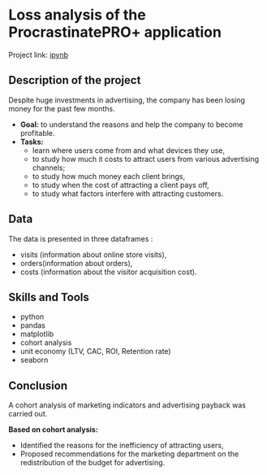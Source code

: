 # Loss analysis of the ProcrastinatePRO+ application
Project link:
[ipynb](https://github.com/gaidds/portfolio/blob/main/Cohort%20analysis/ltv_roi_retention.ipynb)

## Description of the project

Despite huge investments in advertising, the company has been losing money for the past few months.

- **Goal:** to understand the reasons and help the company to become profitable.
- **Tasks:**
     - learn where users come from and what devices they use,
     - to study how much it costs to attract users from various advertising channels;
     - to study how much money each client brings,
     - to study when the cost of attracting a client pays off,
     - to study what factors interfere with attracting customers.
## Data
The data is presented in three dataframes :
 - visits (information about online store visits),
 - orders(information about orders),
 - costs (information about the visitor acquisition cost).

## Skills and Tools
- python
- pandas
- matplotlib
- cohort analysis
- unit economy (LTV, CAC, ROI, Retention rate)
- seaborn

## Conclusion

A cohort analysis of marketing indicators and advertising payback was carried out.
    
**Based on cohort analysis:**
- Identified the reasons for the inefficiency of attracting users,
- Proposed recommendations for the marketing department on the redistribution of the budget for advertising.
